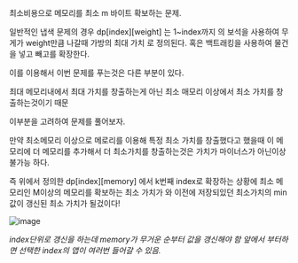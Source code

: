 최소비용으로 메모리를 최소 m 바이트 확보하는 문제. 

일반적인 냅색 문제의 경우 dp[index][weight] 는 1~index까지 의 보석을 
사용하여 무게가 weight만큼 나갈때 가방의 최대 가치 로 정의된다. 혹은 백트래킹을 사용하여 물건을 넣고 빼고를 확장한다. 

이를 이용해서 이번 문제를 푸는것은 다른 부분이 있다. 

최대 메모리내에서 최대 가치를 창출하는게 아닌 최소 매모리 이상에서 최소 가치를 창출하는것이기 때문

이부분을 고려하여 문제를 풀어보자. 


만약 최소메모리 이상으로 메로리를 이용해 특정 최소 가치를 창출했다고 했을때 이 메모리에 더 메모리를 추가해서 더 최소가치를 창출하는것은 가치가 
마이너스가 아닌이상 불가능 하다. 

즉 위에서 정의한 dp[index][memory] 에서  k번째 index로 확장하는 상황에 최소 메모리인 M이상의 메모리를 확보하는 최소 가치가 와 
이전에 저장되있던 최소가치의 min값이 갱신된 최소 가치가 될겄이다!

![image](https://user-images.githubusercontent.com/78835559/115241581-f2a61a80-a15b-11eb-8855-aca83bba30e0.png)

*index단위로 갱신을 하는데 memory가 무거운 순부터 값을 갱신해야 함 앞에서 부터하면 선택한 index의 앱이 여러번 들어갈 수 있음.*
